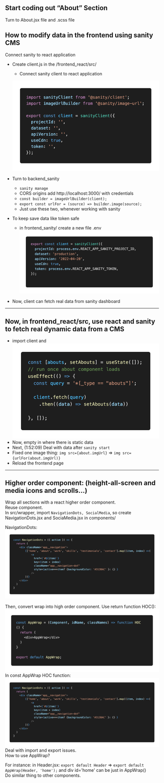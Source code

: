## Start coding out “About” Section
Turn to About.jsx file and .scss file
## How to modify data in the frontend using sanity CMS
Connect sanity to react application
- Create client.js in the /frontend_react/src/ 
    - Connect sanity client to react application
    
    ![imgInMD/code1](imgInMD/code1.png)
- Turn to backend_sanity  
    - `sanity manage`
    - CORS origins add http://localhost:3000/ with credentials
    - `const builder = imageUrlBuilder(client);`
    - `export const urlFor = (source) => builder.image(source);`
    - Just use these two, whenever working with sanity
- To keep save data like token safe 
    - in frontend_sanity/ create a new file .env
    ![imgInMD/code2](imgInMD/code2.png)

- Now, client can fetch real data from sanity dashboard
---

## Now, in frontend_react/src, use react and sanity to fetch real dynamic data from a CMS
   - import client and  
   ![imgInMD/code3](imgInMD/code3.png)
   - Now, empty in where there is static data 
   - Next, (1:52:09) Deal with data after `sanity start`
   - Fixed one image thing: `img src={about.imgUrl}` => `img src={urlFor(about.imgUrl)}`
   - Reload the frontend page

***

## Higher order component: (height-all-screen and media icons and scrolls...)
Wrap all sections with a react higher order component.  
Reuse component.  
In src/wrapper, import `NavigationDots, SocialMedia`, so create NavigationDots.jsx and SociaMedia.jsx in components/

NavigationDots:
   ![imgInMD/code4](imgInMD/code4.png)

Then, convert wrap into high order component. Use return function HOC():  
   ![imgInMD/code5](imgInMD/code5.png)
In const AppWrap HOC function: 
    ![imgInMD/code6](imgInMD/code6.png)
Deal with import and export issues.  
How to use AppWrap?  

For instance: in Header.jsx: `export default Header` => `export default AppWrap(Header, 'home');` and div id='home' can be just in AppWrap()  
Do similar thing to other components.  


